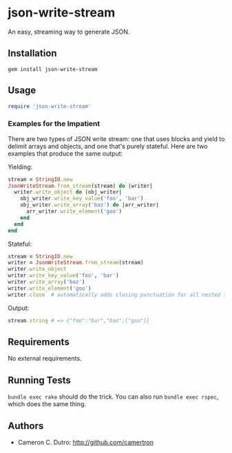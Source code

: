 json-write-stream
=================

An easy, streaming way to generate JSON.

## Installation

`gem install json-write-stream`

## Usage

```ruby
require 'json-write-stream'
```

### Examples for the Impatient

There are two types of JSON write stream: one that uses blocks and yield to delimit arrays and objects, and one that's purely stateful. Here are two examples that produce the same output:

Yielding:

```ruby
stream = StringIO.new
JsonWriteStream.from_stream(stream) do |writer|
  writer.write_object do |obj_writer|
    obj_writer.write_key_value('foo', 'bar')
    obj_writer.write_array('baz') do |arr_writer|
      arr_writer.write_element('goo')
    end
  end
end
```

Stateful:

```ruby
stream = StringIO.new
writer = JsonWriteStream.from_stream(stream)
writer.write_object
writer.write_key_value('foo', 'bar')
writer.write_array('baz')
writer.write_element('goo')
writer.close  # automatically adds closing punctuation for all nested types
```

Output:

```ruby
stream.string # => {"foo":"bar","baz":["goo"]}
```

## Requirements

No external requirements.

## Running Tests

`bundle exec rake` should do the trick. You can also run `bundle exec rspec`, which does the same thing.

## Authors

* Cameron C. Dutro: http://github.com/camertron
